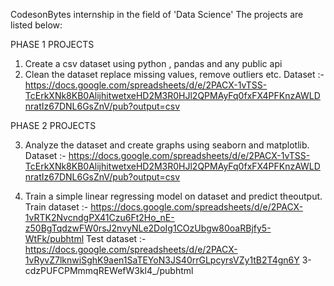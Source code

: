 CodesonBytes internship in the field of 'Data Science'
The projects are listed below:

PHASE 1 PROJECTS
1. Create a csv dataset using python , pandas and any public api
2. Clean the dataset replace missing values, remove outliers etc.
 Dataset :- https://docs.google.com/spreadsheets/d/e/2PACX-1vTSS-TcErkXNk8KB0AlijhitwetxeHD2M3R0HJl2QPMAyFq0fxFX4PFKnzAWLDnratIz67DNL6GsZnV/pub?output=csv


PHASE 2 PROJECTS

3. Analyze the dataset and create graphs using seaborn and matplotlib.
Dataset :- https://docs.google.com/spreadsheets/d/e/2PACX-1vTSS-TcErkXNk8KB0AlijhitwetxeHD2M3R0HJl2QPMAyFq0fxFX4PFKnzAWLDnratIz67DNL6GsZnV/pub?output=csv

4. Train a simple linear regressing model on dataset and predict theoutput.
Train dataset :- https://docs.google.com/spreadsheets/d/e/2PACX-1vRTK2NvcndgPX41Czu6Ft2Ho_nE-z50BgTqdzwFW0rsJ2nvyNLe2DoIg1COzUbgw80oaRBjfy5-WtFk/pubhtml
Test dataset :- https://docs.google.com/spreadsheets/d/e/2PACX-1vRyvZ7lknwiSghK9aen1SaTEYoN3JS40rrGLpcyrsVZy1tB2T4gn6Y 3-cdzPUFCPMmmqREWefW3kl4_/pubhtml
